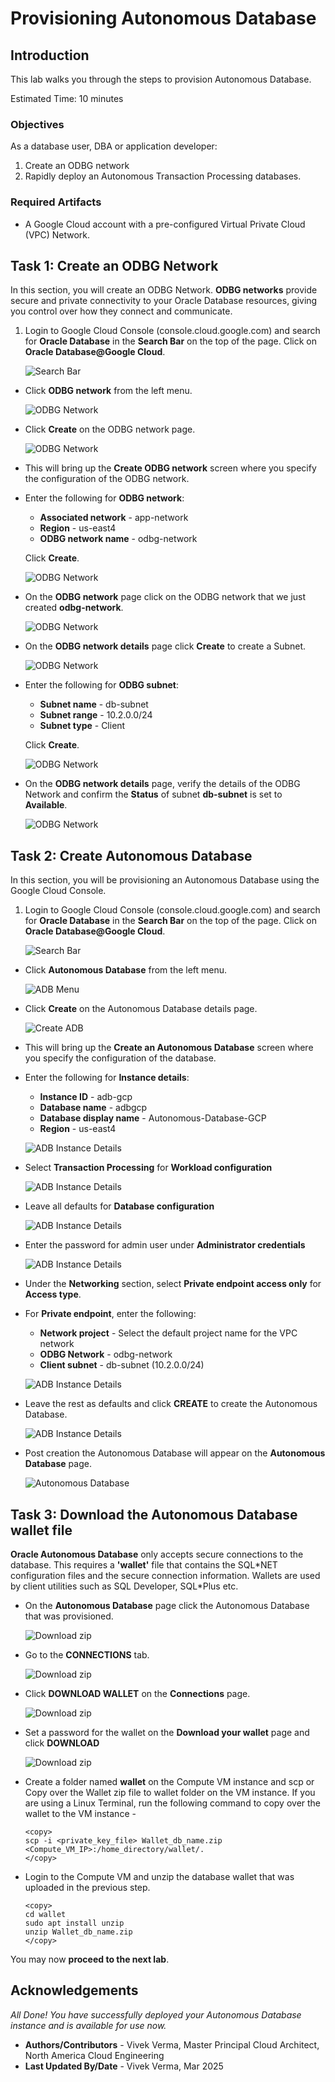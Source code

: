 
# Provisioning Autonomous Database

## Introduction

This lab walks you through the steps to provision Autonomous Database. 

Estimated Time: 10 minutes

### Objectives

As a database user, DBA or application developer:

1. Create an ODBG network
2. Rapidly deploy an Autonomous Transaction Processing databases.

### Required Artifacts

- A Google Cloud account with a pre-configured Virtual Private Cloud (VPC) Network.

## Task 1: Create an ODBG Network

In this section, you will create an ODBG Network. **ODBG networks** provide secure and private connectivity to your Oracle Database resources, giving you control over how they connect and communicate.

1.	Login to Google Cloud Console (console.cloud.google.com) and search for **Oracle Database** in the **Search Bar** on the top of the page. Click on **Oracle Database@Google Cloud**.

    ![Search Bar](./images/adb-search.png " ")

- Click **ODBG network** from the left menu.

    ![ODBG Network](./images/odbg-network-pane.png " ")

- Click **Create** on the ODBG network page.

    ![ODBG Network](./images/odbg-network-create.png " ")

-  This will bring up the **Create ODBG network** screen where you specify the configuration of the ODBG network.

- Enter the following for **ODBG network**:

    * **Associated network** - app-network
    * **Region** - us-east4
    * **ODBG network name** - odbg-network

    Click **Create**.

    ![ODBG Network](./images/create-odbg-network.png " ")

- On the **ODBG network** page click on the ODBG network that we just created **odbg-network**.

    ![ODBG Network](./images/odbg-network-main.png " ")

- On the **ODBG network details** page click **Create** to create a Subnet.

    ![ODBG Network](./images/odbg-network-subnet-create.png " ")

- Enter the following for **ODBG subnet**:

    * **Subnet name** - db-subnet
    * **Subnet range** - 10.2.0.0/24
    * **Subnet type** - Client

    Click **Create**.

    ![ODBG Network](./images/create-odbg-subnet.png " ")

- On the **ODBG network details** page, verify the details of the ODBG Network and confirm the **Status** of subnet **db-subnet** is set to **Available**.

    ![ODBG Network](./images/odbg-network-details.png " ")

## Task 2: Create Autonomous Database

In this section, you will be provisioning an Autonomous Database using the Google Cloud Console.

1.	Login to Google Cloud Console (console.cloud.google.com) and search for **Oracle Database** in the **Search Bar** on the top of the page. Click on **Oracle Database@Google Cloud**.

    ![Search Bar](./images/adb-search.png " ")

-  Click **Autonomous Database** from the left menu.

    ![ADB Menu](./images/adb-menu.png " ")

- Click **Create** on the Autonomous Database details page.

    ![Create ADB](./images/adb-create.png " ")

-  This will bring up the **Create an Autonomous Database** screen where you specify the configuration of the database.

- Enter the following for **Instance details**:

    * **Instance ID** - adb-gcp
    * **Database name** - adbgcp
    * **Database display name** - Autonomous-Database-GCP
    * **Region** - us-east4

    ![ADB Instance Details](./images/adb-instance-details.png " ")

- Select **Transaction Processing** for **Workload configuration**

    ![ADB Instance Details](./images/adb-workload.png " ")

- Leave all defaults for **Database configuration**

    ![ADB Instance Details](./images/adb-database-config.png " ")

- Enter the password for admin user under **Administrator credentials**

    ![ADB Instance Details](./images/adb-credentials.png " ")

- Under the **Networking** section, select **Private endpoint access only** for **Access type**.

- For **Private endpoint**, enter the following:

    * **Network project** - Select the default project name for the VPC network
    * **ODBG Network** - odbg-network
    * **Client subnet** - db-subnet (10.2.0.0/24)

    ![ADB Instance Details](./images/adb-network.png " ")

- Leave the rest as defaults and click **CREATE** to create the Autonomous Database.

    ![ADB Instance Details](./images/adb-default-create.png " ")

- Post creation the Autonomous Database will appear on the **Autonomous Database** page.

    ![Autonomous Database](./images/adb-post-create.png " ")

## Task 3: Download the Autonomous Database wallet file

**Oracle Autonomous Database** only accepts secure connections to the database. This requires a **'wallet'** file that contains the SQL\*NET configuration files and the secure connection information. Wallets are used by client utilities such as SQL Developer, SQL\*Plus etc.

- On the **Autonomous Database** page click the Autonomous Database that was provisioned.

    ![Download zip](./images/vm-adb-details.png " ")

- Go to the **CONNECTIONS** tab.

    ![Download zip](./images/adb-details-connection.png " ")

- Click **DOWNLOAD WALLET** on the **Connections** page.

    ![Download zip](./images/adb-download.png " ")

- Set a password for the wallet on the **Download your wallet** page and click **DOWNLOAD**

    ![Download zip](./images/adb-download-wallet.png " ")
    
- Create a folder named **wallet** on the Compute VM instance and scp or Copy over the Wallet zip file to wallet folder on the VM instance. If you are using a Linux Terminal, run the following command to copy over the wallet to the VM instance -

    ```
    <copy>
    scp -i <private_key_file> Wallet_db_name.zip <Compute_VM_IP>:/home_directory/wallet/.
    </copy>
    ```

- Login to the Compute VM and unzip the database wallet that was uploaded in the previous step.

    ```
    <copy>
    cd wallet
    sudo apt install unzip
    unzip Wallet_db_name.zip
    </copy>
    ```

You may now **proceed to the next lab**.

## Acknowledgements

*All Done! You have successfully deployed your Autonomous Database instance and is available for use now.*

- **Authors/Contributors** - Vivek Verma, Master Principal Cloud Architect, North America Cloud Engineering
- **Last Updated By/Date** - Vivek Verma, Mar 2025
